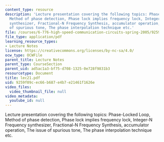 ```yaml
---
content_type: resource
description: 'Lecture presentation covering the following topics: Phase-Locked Loop,
  Method of phase detection, Phase lock implies frequency lock, Integer-N Frequency
  synthesizer, Fractional-N Frequency Synthesis, accumulator operation, The issue
  of spurious tone, The phase interpolation technique etc.'
file: /courses/6-776-high-speed-communication-circuits-spring-2005/9259f09cec66b687e4b7e21461f1626e_lec21.pdf
file_type: application/pdf
learning_resource_types:
- Lecture Notes
license: https://creativecommons.org/licenses/by-nc-sa/4.0/
ocw_type: OCWFile
parent_title: Lecture Notes
parent_type: CourseSection
parent_uid: ad5ac1a3-bf75-d708-1325-0e728f9831b3
resourcetype: Document
title: lec21.pdf
uid: 9259f09c-ec66-b687-e4b7-e21461f1626e
video_files:
  video_thumbnail_file: null
video_metadata:
  youtube_id: null
---
```

Lecture presentation covering the following topics: Phase-Locked Loop, Method of phase detection, Phase lock implies frequency lock, Integer-N Frequency synthesizer, Fractional-N Frequency Synthesis, accumulator operation, The issue of spurious tone, The phase interpolation technique etc.
